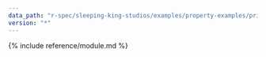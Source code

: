 ```yaml
---
data_path: "r-spec/sleeping-king-studios/examples/property-examples/private-properties"
version: "*"
---
```


{% include reference/module.md %}
